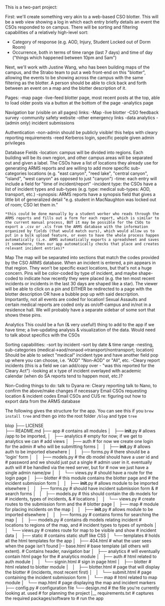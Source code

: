 This is a two-part project:

First: we'll create something very akin to a web-based CSO blotter.  This will be a web view showing a log in which each entry briefly details an event the CSOs responded to on campus. There will be sorting and filtering capabilities of a relatively high-level sort: 

- Category of response (e.g. AOD, Injury, Student Locked out of Dorm Room)
- Occurrence, both in terms of time range (last 7 days) and time of day
  ("things which happened between 10pm and 5am")

Next, we'll work with Justine Wang, who has been building maps of the campus, and the Strabo team to put a web front-end on this "blotter", allowing the events to be showing across the campus with the same filtering as the blotter. A person should be able to click back and forth between an event on a map and the blotter description of it.

Pages:
	-map page
	-live-feed blotter page, most recent posts at the top, able to load older posts via a button at the bottom of the page
	-analytics page


Navigation bar (visible on all pages) links:
	-Map 
	-live blotter
	-CSO feedback survey
	-community safety website
	-other emergency links
	-data analytics
	-(admin only) incident submissions

Authentication
	-non-admin should be publicly visible! this helps with cleary reporting requirements
	-reed Kerberos login, specific people given admin privileges

Database Fields
	-location: campus will be divided into regions. Each building will be its own region, and other campus areas will be separated out and given a label. The CSOs have a list of locations they already use for generating ARMS reports and are willing to add more specific sub-categories locations (e.g. "east canyon", "reed lake", "central canyon", "island", "west canyon" as opposed to just "canyon")
	-time: each entry will include a field for "time of incident/report"
	-incident type: the CSOs have a list of incident types and sub-types (e.g. type: medical sub-types: AOD, transport, etc.)
	-synopsis: ARMS reports have a synopsis field that gives a little bit of generalized detail "e.g. student in MacNaughton was locked out of room; CSO let them in."

	*this could be done manually by a student worker who reads through the ARMS reports and fills out a form for each report, which is similar to the current manual process, BUT it may be possible for the CSOs to export a .csv or .xls from the ARMS database with the information organized by fields (that would match ours), which would allow us to put in a bulk upload feature, or even to have the whole process happen automatically (i.e. ARMS automatically exports a spreadsheet and saves it somewhere, then our app automatically checks that place and creates relevant incident entries)*

Map
	The map will be separated into sections that match the codes provided by the CSO ARMS database. When an incident is entered, a pin appears in that region. They won't be specific exact locations, but that's not a huge concern. Pins will be color-coded by type of incident, and maybe shape-coded to indicate how recently they were placed (e.g. the ten most recent incidents or incidents in the last 30 days are shaped like a star). The viewer will be able to click on a pin and EITHER be redirected to a page with the blotter description OR have a bubble pop up with said description.
	Importantly, not all events are coded for location! Sexual Assaults and certain medical reports are coded only as on/off-campus and in/not in a residence hall. We will probably have a separate sidebar of some sort that shows these pins.


Analytics
	This could be a fun (& very useful!) thing to add to the app if we have time; a live-updating analysis & visualization of the data. Would need to talk about specifics with the CSOs

Sorting capabilities:
	-sort by incident
	-sort by date & time range
	-nesting, sub-categories (medical->aod/nonaod->transport/nontransport; location)
		Should be able to select "medical" incident type and have another field pop up where you can choose, i.e. "AOD" "Non-AOD" or "All", etc.
	-Cleary report incidents (this is a field we can add/copy over - "was this reported for the Cleary Act")
	-looking at x type of incident overlayed with academic calendar (when do SA reports tend to happen most, etc.)?


Non-Coding things to do:
	talk to Dyana re: Cleary reporting
	talk to Nano, to confirm the above/make changes if necessary
	Email CSOs requesting location & incident codes
	Email CSOs and CUS re: figuring out how to export data from the ARMS database


The following gives the structure for the app. You can see this if you `brew install tree` and then go into the root folder `/blop` and type `tree`

blop
├── LICENSE					
├── README.md
├── app 						# contains all modules
│   ├── __init__.py 			# allows /app to be imported, 
│   ├── analytics 				# empty for now; if we get to analytics we can 								   		# add views
│   ├── auth 					# for now we create one login for the admin 									# who will be submitting forms 
│   │   ├── __init__.py 		# allows auth to be imported elsewhere
│   │   ├── forms.py 			# there should be a 'login' form
│   │   ├── models.py 			# the db model should have a user id and 										# password and we should just put a single 									   # admin user in it. eventually auth will 									# be handled via the reed server, but for 									  # now we just have a single admin name/pw
│   │   └── views.py 			# should have a route for the login page
│   ├── blotter 				# this module contains the blotter page and 									# the incident submission form
│   │   ├── __init__.py 		# allows module to be imported elsewhere
│   │   ├── forms.py 			# should have incident submission form & 										# search forms
│   │   ├── models.py 			# this should contain the db models for 										# incidents, types of incidents, & 											# locations
│   │   └── views.py 			# create routes to the submission form and the 								   	   # blotter page
│   ├── map 					# module for placing incidents on the map
│   │   ├── __init__.py 		# allows module to be imported elsewhere
│   │   ├── forms.py 			# contains forms for searching the map
│   │   ├── models.py 			# contains db models relating incident 											# locations to regions of the map, and 										# incident types to types of symbols
│   │   └── views.py 			# creates route for map to be visible and show 									   # incident data
│   ├── static 					# contains static stuff like CSS
│   └── templates				# holds all the html templates for the app
│       ├── 404.html 			# what the user sees when the page isn't found
		|-- base.html 			# base template (all others will extent). 								# Contains header, navigation bar
│       ├── analytics 			# will eventually contain html page for the 									# analytics module
│       ├── auth 				# html related to auth module
│       │   └── signin.html 	# sign in page html
│       ├── blotter 			# html related to blotter module
│       │   ├── blotter.html 	# page that will display the blotter 											# (incidents, most recent first)
│       │   └── submit.html 	# page containing the incident submission form
│       └── map 				# html related to map module
│           └── map.html 		# page displaying the map and incident markers
├── config.py 					# configuration file
└── design.md 					# the file you're currently looking at. used 									# for planning the project
|__ requirements.txt 			# captures the required packages/software to 									# run the app









